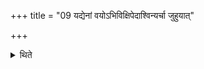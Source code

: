 +++
title = "09 यद्येनां वयोऽभिविक्षिपेदाश्विन्यर्चा जुहुयात्"

+++

<details><summary>थिते</summary>

9. If a bird swingles upon her (the Gharma-cow), he should offer a libation (of ghee) with a verse addressed to Aśvins.  

[^1]: e.g. TS I.4.6.a.  

</details>
